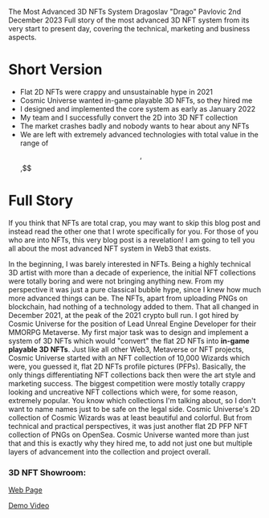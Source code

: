 The Most Advanced 3D NFTs System
Dragoslav "Drago" Pavlovic
2nd December 2023
Full story of the most advanced 3D NFT system from its very start to present day, covering the technical, marketing and business aspects.

# Short Version

- Flat 2D NFTs were crappy and unsustainable hype in 2021
- Cosmic Universe wanted in-game playable 3D NFTs, so they hired me
- I designed and implemented the core system as early as January 2022
- My team and I successfully convert the 2D into 3D NFT collection
- The market crashes badly and nobody wants to hear about any NFTs
- We are left with extremely advanced technologies with total value in the range of $$,$$$,$$$ 

# Full Story

If you think that NFTs are total crap, you may want to skip this blog post and instead read the other one that I wrote specifically for you.
For those of you who are into NFTs, this very blog post is a revelation! I am going to tell you all about the most advanced NFT system in Web3 that exists.

In the beginning, I was barely interested in NFTs. Being a highly technical 3D artist with more than a decade of experience, the initial NFT collections were totally boring and were not bringing anything new. From my perspective it was just a pure classical bubble hype, since I knew how much more advanced things can be. The NFTs, apart from uploading PNGs on blockchain, had nothing of a technology added to them.
That all changed in December 2021, at the peak of the 2021 crypto bull run. I got hired by Cosmic Universe for the position of Lead Unreal Engine Developer for their MMORPG Metaverse.
My first major task was to design and implement a system of 3D NFTs which would "convert" the flat 2D NFTs into **in-game playable 3D NFTs**. 
Just like all other Web3, Metaverse or NFT projects, Cosmic Universe started with an NFT collection of 10,000 Wizards which were, you guessed it, flat 2D NFTs profile pictures (PFPs).
Basically, the only things differentiating NFT collections back then were the art style and marketing success. The biggest competition were mostly totally crappy looking and uncreative NFT collections which were, for some reason, extremely popular. You know which collections I'm talking about, so I don't want to name names just to be safe on the legal side.
Cosmic Universe's 2D collection of Cosmic Wizards was at least beautiful and colorful. But from technical and practical perspectives, it was just another flat 2D PFP NFT collection of PNGs on OpenSea. Cosmic Universe wanted more than just that and this is exactly why they hired me, to add not just one but multiple layers of advancement into the collection and project overall.



### 3D NFT Showroom:

[Web Page](https://valsogard.com/portfolio/3d-nft-showroom)

[Demo Video](https://www.youtube.com/watch?v=m67rhdlPDiE)